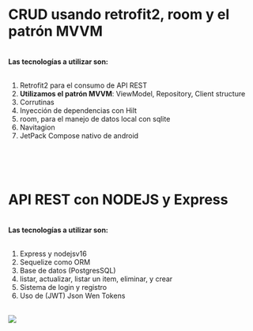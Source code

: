 <h1>CRUD usando retrofit2, room y el patrón MVVM</h1><br>
<strong>Las tecnologías a utilizar son: </strong>
<br><br>
<ol>
<li>Retrofit2 para el consumo de API REST</li>
<li><strong>Utilizamos el patrón MVVM</strong>: ViewModel, Repository, Client structure</li>
<li>Corrutinas</li>
<li>Inyección de dependencias con Hilt</li>
<li>room, para el manejo de datos local con sqlite</li>
<li>Navitagion</li>
<li>JetPack Compose nativo de android</li>
</ol>
<br>
<br>
<br>
<h1>API REST con NODEJS y Express</h1><br>
<strong>Las tecnologías a utilizar son: </strong>
<br><br>
<ol>
<li>Express y nodejsv16</li>
<li>Sequelize como ORM</li>
<li>Base de datos (PostgresSQL)</li>
<li>listar, actualizar, listar un item, eliminar, y crear</li>
<li>Sistema de login y registro</li>
<li>Uso de (JWT) Json Wen Tokens</li>
</ol>
<br>
<div class="text-center">
<img class="img-fluid text-center" src="https://codingwithmitch.s3.amazonaws.com/static/blog/8/mvvm_architecture.png"/>
</div>
<br><br>